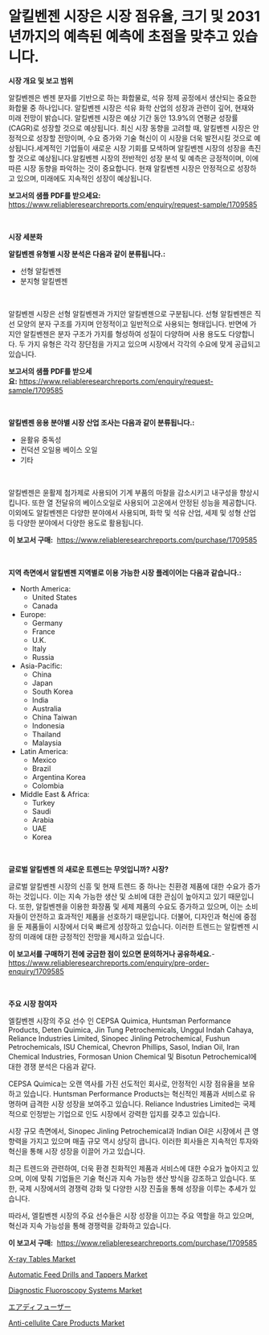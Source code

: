 <p><h1>알킬벤젠 시장은 시장 점유율, 크기 및 2031년까지의 예측된 예측에 초점을 맞추고 있습니다.</h1></p><p><strong>시장 개요 및 보고 범위</strong></p>
<p><p>알킬벤젠은 벤젠 분자를 기반으로 하는 화합물로, 석유 정제 공정에서 생산되는 중요한 화합물 중 하나입니다. 알킬벤젠 시장은 석유 화학 산업의 성장과 관련이 깊어, 현재와 미래 전망이 밝습니다. 알킬벤젠 시장은 예상 기간 동안 13.9%의 연평균 성장률(CAGR)로 성장할 것으로 예상됩니다. 최신 시장 동향을 고려할 때, 알킬벤젠 시장은 안정적으로 성장할 전망이며, 수요 증가와 기술 혁신이 이 시장을 더욱 발전시킬 것으로 예상됩니다.세계적인 기업들이 새로운 시장 기회를 모색하며 알킬벤젠 시장의 성장을 촉진할 것으로 예상됩니다.알킬벤젠 시장의 전반적인 성장 분석 및 예측은 긍정적이며, 이에 따른 시장 동향을 파악하는 것이 중요합니다. 현재 알킬벤젠 시장은 안정적으로 성장하고 있으며, 미래에도 지속적인 성장이 예상됩니다.</p></p>
<p><strong>보고서의 샘플 PDF를 받으세요:</strong> <a href="https://www.reliableresearchreports.com/enquiry/request-sample/1709585">https://www.reliableresearchreports.com/enquiry/request-sample/1709585</a></p>
<p>&nbsp;</p>
<p><strong>시장 세분화</strong></p>
<p><strong>알킬벤젠 유형별 시장 분석은 다음과 같이 분류됩니다.:</strong></p>
<p><ul><li>선형 알킬벤젠</li><li>분지형 알킬벤젠</li></ul></p>
<p>&nbsp;</p>
<p><p>알킬벤젠 시장은 선형 알킬벤젠과 가지안 알킬벤젠으로 구분됩니다. 선형 알킬벤젠은 직선 모양의 분자 구조를 가지며 안정적이고 일반적으로 사용되는 형태입니다. 반면에 가지안 알킬벤젠은 분자 구조가 가지를 형성하여 성질이 다양하며 사용 용도도 다양합니다. 두 가지 유형은 각각 장단점을 가지고 있으며 시장에서 각각의 수요에 맞게 공급되고 있습니다.</p></p>
<p><strong>보고서의 샘플 PDF를 받으세요:</strong>&nbsp;<a href="https://www.reliableresearchreports.com/enquiry/request-sample/1709585">https://www.reliableresearchreports.com/enquiry/request-sample/1709585</a></p>
<p>&nbsp;</p>
<p><strong> 알킬벤젠 응용 분야별 시장 산업 조사는 다음과 같이 분류됩니다.:</strong></p>
<p><ul><li>윤활유 중독성</li><li>컨덕션 오일용 베이스 오일</li><li>기타</li></ul></p>
<p>&nbsp;</p>
<p><p>알킬벤젠은 윤활제 첨가제로 사용되어 기계 부품의 마찰을 감소시키고 내구성을 향상시킵니다. 또한 열 전달유의 베이스오일로 사용되어 고온에서 안정된 성능을 제공합니다. 이외에도 알킬벤젠은 다양한 분야에서 사용되며, 화학 및 석유 산업, 세제 및 성형 산업 등 다양한 분야에서 다양한 용도로 활용됩니다.</p></p>
<p><strong>이 보고서 구매:</strong>&nbsp; <a href="https://www.reliableresearchreports.com/purchase/1709585">https://www.reliableresearchreports.com/purchase/1709585</a></p>
<p>&nbsp;</p>
<p><strong>지역 측면에서 알킬벤젠 지역별로 이용 가능한 시장 플레이어는 다음과 같습니다.:</strong></p>
<p><ul>
    <li>
        North America:
        <ul>
            <li>United States</li>
            <li>Canada</li>
        </ul>
    </li>
    <li>
        Europe:
        <ul>
            <li>Germany</li>
            <li>France</li>
            <li>U.K.</li>
            <li>Italy</li>
            <li>Russia</li>
        </ul>
    </li>
    <li>
        Asia-Pacific:
        <ul>
            <li>China</li>
            <li>Japan</li>
            <li>South Korea</li>
            <li>India</li>
            <li>Australia</li>
            <li>China Taiwan</li>
            <li>Indonesia</li>
            <li>Thailand</li>
            <li>Malaysia</li>
        </ul>
    </li>
    <li>
        Latin America:
        <ul>
            <li>Mexico</li>
            <li>Brazil</li>
            <li>Argentina Korea</li>
            <li>Colombia</li>
        </ul>
    </li>
    <li>
        Middle East & Africa:
        <ul>
            <li>Turkey</li>
            <li>Saudi</li>
            <li>Arabia</li>
            <li>UAE</li>
            <li>Korea</li>
        </ul>
    </li>
    </ul></p>
<p>&nbsp;</p>
<p><strong>글로벌 알킬벤젠 의 새로운 트렌드는 무엇입니까? 시장?</strong></p>
<p><p>글로벌 알킬벤젠 시장의 신흥 및 현재 트렌드 중 하나는 친환경 제품에 대한 수요가 증가하는 것입니다. 이는 지속 가능한 생산 및 소비에 대한 관심이 높아지고 있기 때문입니다. 또한, 알킬벤젠을 이용한 화장품 및 세제 제품의 수요도 증가하고 있으며, 이는 소비자들이 안전하고 효과적인 제품을 선호하기 때문입니다. 더불어, 디자인과 혁신에 중점을 둔 제품들이 시장에서 더욱 빠르게 성장하고 있습니다. 이러한 트렌드는 알킬벤젠 시장의 미래에 대한 긍정적인 전망을 제시하고 있습니다.</p></p>
<p><strong>이 보고서를 구매하기 전에 궁금한 점이 있으면 문의하거나 공유하세요.</strong>- <a href="https://www.reliableresearchreports.com/enquiry/pre-order-enquiry/1709585">https://www.reliableresearchreports.com/enquiry/pre-order-enquiry/1709585</a></p>
<p>&nbsp;</p>
<p><strong>주요 시장 참여자</strong></p>
<p><p>엘킬벤젠 시장의 주요 선수 인 CEPSA Quimica, Huntsman Performance Products, Deten Quimica, Jin Tung Petrochemicals, Unggul Indah Cahaya, Reliance Industries Limited, Sinopec Jinling Petrochemical, Fushun Petrochemicals, ISU Chemical, Chevron Phillips, Sasol, Indian Oil, Iran Chemical Industries, Formosan Union Chemical 및 Bisotun Petrochemical에 대한 경쟁 분석은 다음과 같다.</p><p>CEPSA Quimica는 오랜 역사를 가진 선도적인 회사로, 안정적인 시장 점유율을 보유하고 있습니다. Huntsman Performance Products는 혁신적인 제품과 서비스로 유명하며 급격한 시장 성장을 보여주고 있습니다. Reliance Industries Limited는 국제적으로 인정받는 기업으로 인도 시장에서 강력한 입지를 갖추고 있습니다.</p><p>시장 규모 측면에서, Sinopec Jinling Petrochemical과 Indian Oil은 시장에서 큰 영향력을 가지고 있으며 매출 규모 역시 상당히 큽니다. 이러한 회사들은 지속적인 투자와 혁신을 통해 시장 성장을 이끌어 가고 있습니다.</p><p>최근 트렌드와 관련하여, 더욱 환경 친화적인 제품과 서비스에 대한 수요가 높아지고 있으며, 이에 맞춰 기업들은 기술 혁신과 지속 가능한 생산 방식을 강조하고 있습니다. 또한, 국제 시장에서의 경쟁력 강화 및 다양한 시장 진출을 통해 성장을 이루는 추세가 있습니다.</p><p>따라서, 엘킬벤젠 시장의 주요 선수들은 시장 성장을 이끄는 주요 역할을 하고 있으며, 혁신과 지속 가능성을 통해 경쟁력을 강화하고 있습니다.</p></p>
<p><strong>이 보고서 구매:</strong>&nbsp;&nbsp;<a href="https://www.reliableresearchreports.com/purchase/1709585">https://www.reliableresearchreports.com/purchase/1709585</a></p>
<p><p><a href="https://github.com/abdelrhmankishk22/Market-Research-Report-List-3/blob/main/x-ray-tables-market.md">X-ray Tables Market</a></p><p><a href="https://summer-dogwood-3e9.notion.site/Global-Automatic-Feed-Drills-and-Tappers-Market-Size-and-Market-Trends-Insights-and-Projections-fro-d156f81ef0e4422897b56975e25aad2c">Automatic Feed Drills and Tappers Market</a></p><p><a href="https://github.com/ChiragRp1/Market-Research-Report-List-3/blob/main/diagnostic-fluoroscopy-systems-market.md">Diagnostic Fluoroscopy Systems Market</a></p><p><a href="https://github.com/wkuactfdzwizk06/Market-Research-Report-List-1/blob/main/4113360186889.md">エアディフューザー</a></p><p><a href="https://view.publitas.com/reportprime-1/anti-cellulite-care-products-market-size-reflecting-a-forecast-till-2031-market-by-type-by-application-and-by-geography/">Anti-cellulite Care Products Market</a></p></p>
